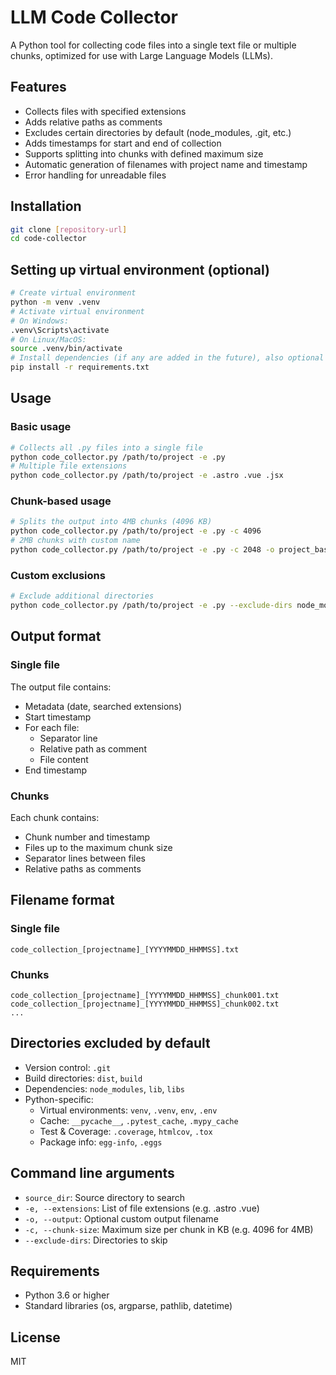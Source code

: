 # LLM Code Collector
A Python tool for collecting code files into a single text file or multiple chunks, optimized for use with Large Language Models (LLMs).

## Features
- Collects files with specified extensions
- Adds relative paths as comments
- Excludes certain directories by default (node_modules, .git, etc.)
- Adds timestamps for start and end of collection
- Supports splitting into chunks with defined maximum size
- Automatic generation of filenames with project name and timestamp
- Error handling for unreadable files

## Installation
```bash
git clone [repository-url]
cd code-collector
```

## Setting up virtual environment (optional)
```bash
# Create virtual environment
python -m venv .venv
# Activate virtual environment
# On Windows:
.venv\Scripts\activate
# On Linux/MacOS:
source .venv/bin/activate
# Install dependencies (if any are added in the future), also optional
pip install -r requirements.txt
```

## Usage
### Basic usage
```bash
# Collects all .py files into a single file
python code_collector.py /path/to/project -e .py
# Multiple file extensions
python code_collector.py /path/to/project -e .astro .vue .jsx
```

### Chunk-based usage
```bash
# Splits the output into 4MB chunks (4096 KB)
python code_collector.py /path/to/project -e .py -c 4096
# 2MB chunks with custom name
python code_collector.py /path/to/project -e .py -c 2048 -o project_base.txt
```

### Custom exclusions
```bash
# Exclude additional directories
python code_collector.py /path/to/project -e .py --exclude-dirs node_modules .git temp cache
```

## Output format
### Single file
The output file contains:
- Metadata (date, searched extensions)
- Start timestamp
- For each file:
  - Separator line
  - Relative path as comment
  - File content
- End timestamp

### Chunks
Each chunk contains:
- Chunk number and timestamp
- Files up to the maximum chunk size
- Separator lines between files
- Relative paths as comments

## Filename format
### Single file
```
code_collection_[projectname]_[YYYYMMDD_HHMMSS].txt
```

### Chunks
```
code_collection_[projectname]_[YYYYMMDD_HHMMSS]_chunk001.txt
code_collection_[projectname]_[YYYYMMDD_HHMMSS]_chunk002.txt
...
```

## Directories excluded by default
- Version control: `.git`
- Build directories: `dist`, `build`
- Dependencies: `node_modules`, `lib`, `libs`
- Python-specific:
  - Virtual environments: `venv`, `.venv`, `env`, `.env`
  - Cache: `__pycache__`, `.pytest_cache`, `.mypy_cache`
  - Test & Coverage: `.coverage`, `htmlcov`, `.tox`
  - Package info: `egg-info`, `.eggs`

## Command line arguments
- `source_dir`: Source directory to search
- `-e, --extensions`: List of file extensions (e.g. .astro .vue)
- `-o, --output`: Optional custom output filename
- `-c, --chunk-size`: Maximum size per chunk in KB (e.g. 4096 for 4MB)
- `--exclude-dirs`: Directories to skip

## Requirements
- Python 3.6 or higher
- Standard libraries (os, argparse, pathlib, datetime)

## License
MIT
